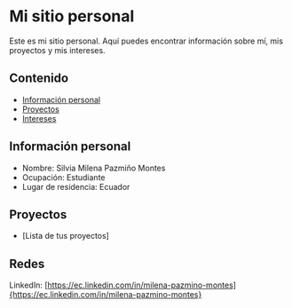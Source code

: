 # Mi sitio personal
Este es mi sitio personal. Aquí puedes encontrar información sobre mí, mis
proyectos y mis intereses.
## Contenido
* [Información personal](#información-personal)
* [Proyectos](#proyectos)
* [Intereses](#intereses)
## Información personal
* Nombre: Silvia Milena Pazmiño Montes
* Ocupación: Estudiante
* Lugar de residencia: Ecuador

## Proyectos
* [Lista de tus proyectos]
## Redes
LinkedIn: [https://ec.linkedin.com/in/milena-pazmino-montes]{https://ec.linkedin.com/in/milena-pazmino-montes}
